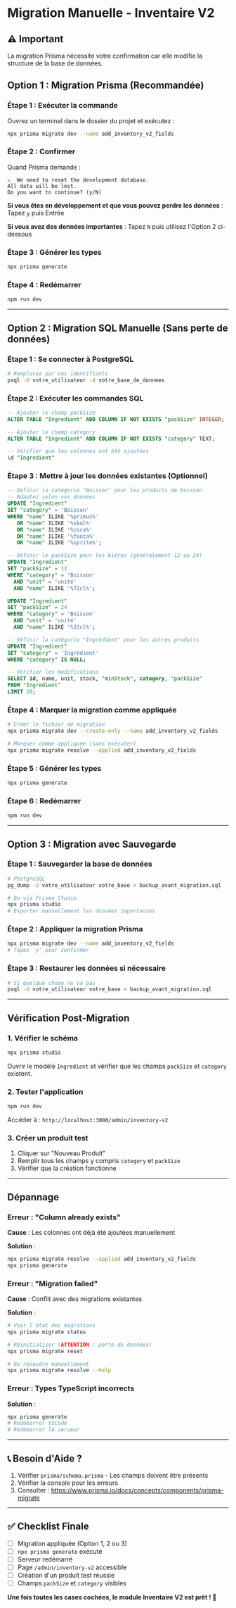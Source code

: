 # Migration Manuelle - Inventaire V2

## ⚠️ Important

La migration Prisma nécessite votre confirmation car elle modifie la structure de la base de données.

## Option 1 : Migration Prisma (Recommandée)

### Étape 1 : Exécuter la commande
Ouvrez un terminal dans le dossier du projet et exécutez :

```bash
npx prisma migrate dev --name add_inventory_v2_fields
```

### Étape 2 : Confirmer
Quand Prisma demande :
```
⚠️  We need to reset the development database.
All data will be lost.
Do you want to continue? (y/N)
```

**Si vous êtes en développement et que vous pouvez perdre les données** : Tapez `y` puis Entrée

**Si vous avez des données importantes** : Tapez `N` puis utilisez l'Option 2 ci-dessous

### Étape 3 : Générer les types
```bash
npx prisma generate
```

### Étape 4 : Redémarrer
```bash
npm run dev
```

---

## Option 2 : Migration SQL Manuelle (Sans perte de données)

### Étape 1 : Se connecter à PostgreSQL

```bash
# Remplacez par vos identifiants
psql -U votre_utilisateur -d votre_base_de_donnees
```

### Étape 2 : Exécuter les commandes SQL

```sql
-- Ajouter le champ packSize
ALTER TABLE "Ingredient" ADD COLUMN IF NOT EXISTS "packSize" INTEGER;

-- Ajouter le champ category
ALTER TABLE "Ingredient" ADD COLUMN IF NOT EXISTS "category" TEXT;

-- Vérifier que les colonnes ont été ajoutées
\d "Ingredient"
```

### Étape 3 : Mettre à jour les données existantes (Optionnel)

```sql
-- Définir la catégorie "Boisson" pour les produits de boisson
-- Adaptez selon vos données
UPDATE "Ingredient" 
SET "category" = 'Boisson' 
WHERE "name" ILIKE '%primus%' 
   OR "name" ILIKE '%skol%' 
   OR "name" ILIKE '%coca%'
   OR "name" ILIKE '%fanta%'
   OR "name" ILIKE '%sprite%';

-- Définir le packSize pour les bières (généralement 12 ou 24)
UPDATE "Ingredient" 
SET "packSize" = 12 
WHERE "category" = 'Boisson' 
  AND "unit" = 'unité'
  AND "name" ILIKE '%72cl%';

UPDATE "Ingredient" 
SET "packSize" = 24 
WHERE "category" = 'Boisson' 
  AND "unit" = 'unité'
  AND "name" ILIKE '%33cl%';

-- Définir la catégorie "Ingrédient" pour les autres produits
UPDATE "Ingredient" 
SET "category" = 'Ingrédient' 
WHERE "category" IS NULL;

-- Vérifier les modifications
SELECT id, name, unit, stock, "minStock", category, "packSize" 
FROM "Ingredient" 
LIMIT 20;
```

### Étape 4 : Marquer la migration comme appliquée

```bash
# Créer le fichier de migration
npx prisma migrate dev --create-only --name add_inventory_v2_fields

# Marquer comme appliquée (sans exécuter)
npx prisma migrate resolve --applied add_inventory_v2_fields
```

### Étape 5 : Générer les types
```bash
npx prisma generate
```

### Étape 6 : Redémarrer
```bash
npm run dev
```

---

## Option 3 : Migration avec Sauvegarde

### Étape 1 : Sauvegarder la base de données

```bash
# PostgreSQL
pg_dump -U votre_utilisateur votre_base > backup_avant_migration.sql

# Ou via Prisma Studio
npx prisma studio
# Exporter manuellement les données importantes
```

### Étape 2 : Appliquer la migration Prisma

```bash
npx prisma migrate dev --name add_inventory_v2_fields
# Tapez 'y' pour confirmer
```

### Étape 3 : Restaurer les données si nécessaire

```bash
# Si quelque chose ne va pas
psql -U votre_utilisateur votre_base < backup_avant_migration.sql
```

---

## Vérification Post-Migration

### 1. Vérifier le schéma

```bash
npx prisma studio
```

Ouvrir le modèle `Ingredient` et vérifier que les champs `packSize` et `category` existent.

### 2. Tester l'application

```bash
npm run dev
```

Accéder à : `http://localhost:3000/admin/inventory-v2`

### 3. Créer un produit test

1. Cliquer sur "Nouveau Produit"
2. Remplir tous les champs y compris `category` et `packSize`
3. Vérifier que la création fonctionne

---

## Dépannage

### Erreur : "Column already exists"

**Cause** : Les colonnes ont déjà été ajoutées manuellement

**Solution** :
```bash
npx prisma migrate resolve --applied add_inventory_v2_fields
npx prisma generate
```

### Erreur : "Migration failed"

**Cause** : Conflit avec des migrations existantes

**Solution** :
```bash
# Voir l'état des migrations
npx prisma migrate status

# Réinitialiser (ATTENTION : perte de données)
npx prisma migrate reset

# Ou résoudre manuellement
npx prisma migrate resolve --help
```

### Erreur : Types TypeScript incorrects

**Solution** :
```bash
npx prisma generate
# Redémarrer VSCode
# Redémarrer le serveur
```

---

## 📞 Besoin d'Aide ?

1. Vérifier `prisma/schema.prisma` - Les champs doivent être présents
2. Vérifier la console pour les erreurs
3. Consulter : https://www.prisma.io/docs/concepts/components/prisma-migrate

---

## ✅ Checklist Finale

- [ ] Migration appliquée (Option 1, 2 ou 3)
- [ ] `npx prisma generate` exécuté
- [ ] Serveur redémarré
- [ ] Page `/admin/inventory-v2` accessible
- [ ] Création d'un produit test réussie
- [ ] Champs `packSize` et `category` visibles

**Une fois toutes les cases cochées, le module Inventaire V2 est prêt ! 🎉**
